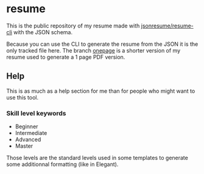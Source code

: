 # resume
This is the public repository of my resume made with [jsonresume/resume-cli](https://github.com/jsonresume/resume-cli) with the JSON schema.

Because you can use the CLI to generate the resume from the JSON it is the only tracked file here.
The branch [onepage](https://github.com/BackIsBachus/resume/tree/onepage) is a shorter version of my resume used to generate a 1 page PDF version.

## Help

This is as much as a help section for me than for people who might want to use this tool.

### Skill level keywords
* Beginner
* Intermediate
* Advanced
* Master

Those levels are the standard levels used in some templates to generate some additionnal formatting (like in Elegant).
